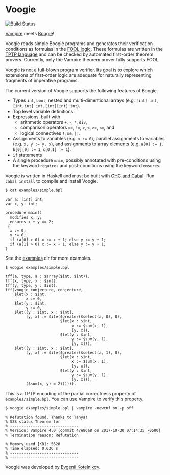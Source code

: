 # Voogie

[![Build Status](https://travis-ci.org/aztek/voogie.svg?branch=master)](https://travis-ci.org/aztek/voogie)

[Vampire](https://vprover.github.io/) meets [Boogie](https://www.microsoft.com/en-us/research/project/boogie-an-intermediate-verification-language/)!

Voogie reads simple Boogie programs and generates their verification conditions as formulas in the [FOOL logic](https://link.springer.com/chapter/10.1007/978-3-319-20615-8_5). These formulas are written in the [TPTP language](http://www.cs.miami.edu/~tptp/) and can be checked by automated first-order theorem provers. Currently, only the Vampire theorem prover fully supports FOOL.

Voogie is not a full-blown program verifier. Its goal is to explore which extensions of first-order logic are adequate for naturally representing fragments of imperative programs.

The current version of Voogie supports the following features of Boogie.
- Types `int`, `bool`, nested and multi-dimentional arrays (e.g. `[int] int`, `[int,int] int`, `[int][int] int`).
- Top level variable definitions.
- Expressions, built with
  * arithmetic operators `+`, `-`, `*`, `div`,
  * comparison operators `==`, `!=`, `>`, `<`, `>=`, `<=`, and
  * logical connectives `!`, `&&`, `||`.
- Assignments to variables (e.g. `x := 0`), parallel assignments to variables (e.g. `x, y := y, x`), and assignments to array elements (e.g. `a[0] := 1`, `b[0][0] := 1`, `c[0,1] := 1`).
- `if` statements
- A single procedure `main`, possibly annotated with pre-conditions using the keyword `requires` and post-conditions using the keyword `ensures`.

Voogie is written in Haskell and must be built with [GHC and Cabal](https://www.haskell.org/platform/). Run `cabal install` to compile and install Voogie.

```
$ cat examples/simple.bpl
```
```
var a: [int] int;
var x, y: int;

procedure main()
  modifies x, y;
  ensures x + y == 2;
 {
  x := 0;
  y := 0;
  if (a[0] > 0) x := x + 1; else y := y + 1;
  if (a[1] > 0) x := x + 1; else y := y + 1;
}
```

See the [examples](https://github.com/aztek/voogie/tree/master/examples) dir for more examples.

```
$ voogie examples/simple.bpl
```
```
tff(a, type, a : $array($int, $int)).
tff(x, type, x : $int).
tff(y, type, y : $int).
tff(voogie_conjecture, conjecture,
    $let(x : $int,
         x := 0,
    $let(y : $int,
         y := 0,
    $let([y : $int, x : $int],
         [y, x] := $ite($greater($select(a, 0), 0),
                        $let(x : $int,
                             x := $sum(x, 1),
                             [y, x]),
                        $let(y : $int,
                             y := $sum(y, 1),
                             [y, x])),
    $let([y : $int, x : $int],
         [y, x] := $ite($greater($select(a, 1), 0),
                        $let(x : $int,
                             x := $sum(x, 1),
                             [y, x]),
                        $let(y : $int,
                             y := $sum(y, 1),
                             [y, x])),
         ($sum(x, y) = 2)))))).
```

This is a TPTP encoding of the partial correctness property of `examples/simple.bpl`. You can use Vampire to verify this property.

```
$ voogie examples/simple.bpl | vampire -newcnf on -p off
```
```
% Refutation found. Thanks to Tanya!
% SZS status Theorem for
% ------------------------------
% Version: Vampire 4.0 (commit 47e86a8 on 2017-10-30 07:14:35 -0500)
% Termination reason: Refutation

% Memory used [KB]: 5628
% Time elapsed: 0.036 s
% ------------------------------
% ------------------------------
```
Voogie was developed by [Evgenii Kotelnikov](http://www.cse.chalmers.se/~evgenyk/).
